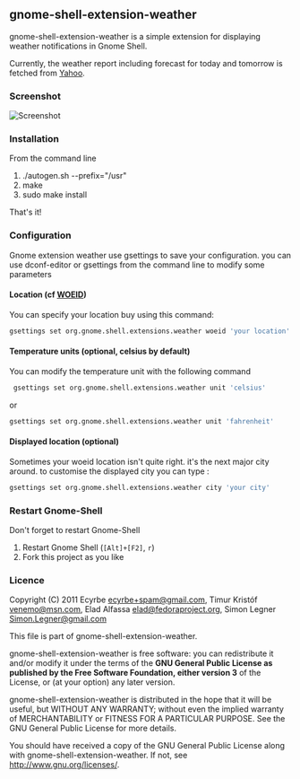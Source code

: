 ## gnome-shell-extension-weather

gnome-shell-extension-weather is a simple extension for displaying weather notifications in Gnome Shell.

Currently, the weather report including forecast for today and tomorrow is fetched from [Yahoo](http://weather.yahoo.com/).

### Screenshot

![Screenshot](https://github.com/ecyrbe/gnome-shell-extension-weather/raw/master/data/screenshot.png)

### Installation

From the command line

1. ./autogen.sh --prefix="/usr"
2. make
3. sudo make install
  
That's it!

### Configuration

Gnome extension weather use gsettings to save your configuration. you can use dconf-editor or gsettings from the command line to modify some parameters

#### Location (cf [WOEID](http://developer.yahoo.com/geo/geoplanet/guide/concepts.html))

You can specify your location buy using this command:

```bash
gsettings set org.gnome.shell.extensions.weather woeid 'your location'
```

#### Temperature units (optional, celsius by default)

You can modify the temperature unit with the following command

```bash
 gsettings set org.gnome.shell.extensions.weather unit 'celsius'
 ```
 or  

```bash
gsettings set org.gnome.shell.extensions.weather unit 'fahrenheit'
```

#### Displayed location (optional)

Sometimes your woeid location isn't quite right. it's the next major city around. to customise the displayed city you can type :

```bash
gsettings set org.gnome.shell.extensions.weather city 'your city'
```
### Restart Gnome-Shell

Don't forget to restart Gnome-Shell

1. Restart Gnome Shell (`[Alt]+[F2]`, `r`)
2. Fork this project as you like

### Licence

Copyright (C) 2011
Ecyrbe <ecyrbe+spam@gmail.com>,
Timur Kristóf <venemo@msn.com>,
Elad Alfassa <elad@fedoraproject.org>,
Simon Legner <Simon.Legner@gmail.com>

This file is part of gnome-shell-extension-weather.

gnome-shell-extension-weather is free software: you can redistribute it and/or modify it under the terms of the **GNU General Public License as published by the Free Software Foundation, either version 3** of the License, or (at your option) any later version.

gnome-shell-extension-weather is distributed in the hope that it will be useful, but WITHOUT ANY WARRANTY; without even the implied warranty of MERCHANTABILITY or FITNESS FOR A PARTICULAR PURPOSE.  See the GNU General Public License for more details.

You should have received a copy of the GNU General Public License along with gnome-shell-extension-weather.  If not, see <http://www.gnu.org/licenses/>.


